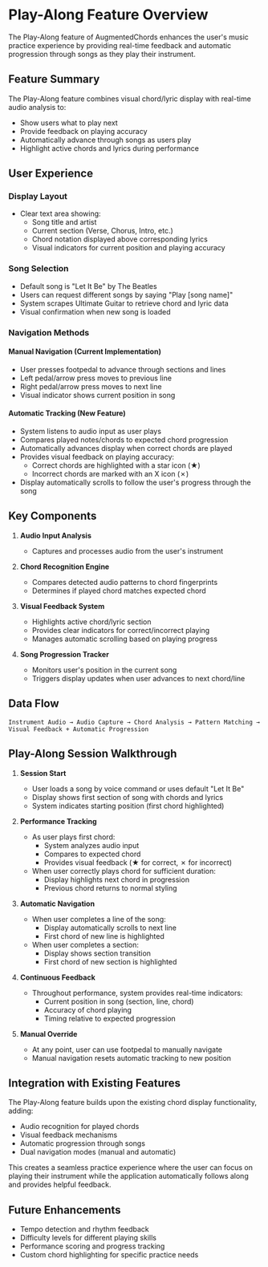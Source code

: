 # Play-Along Feature Overview

The Play-Along feature of AugmentedChords enhances the user's music practice experience by providing real-time feedback and automatic progression through songs as they play their instrument.

## Feature Summary

The Play-Along feature combines visual chord/lyric display with real-time audio analysis to:
- Show users what to play next
- Provide feedback on playing accuracy
- Automatically advance through songs as users play
- Highlight active chords and lyrics during performance

## User Experience

### Display Layout
- Clear text area showing:
  - Song title and artist
  - Current section (Verse, Chorus, Intro, etc.)
  - Chord notation displayed above corresponding lyrics
  - Visual indicators for current position and playing accuracy

### Song Selection
- Default song is "Let It Be" by The Beatles
- Users can request different songs by saying "Play [song name]"
- System scrapes Ultimate Guitar to retrieve chord and lyric data
- Visual confirmation when new song is loaded

### Navigation Methods

#### Manual Navigation (Current Implementation)
- User presses footpedal to advance through sections and lines
- Left pedal/arrow press moves to previous line
- Right pedal/arrow press moves to next line
- Visual indicator shows current position in song

#### Automatic Tracking (New Feature)
- System listens to audio input as user plays
- Compares played notes/chords to expected chord progression
- Automatically advances display when correct chords are played
- Provides visual feedback on playing accuracy:
  - Correct chords are highlighted with a star icon (★)
  - Incorrect chords are marked with an X icon (✗)
- Display automatically scrolls to follow the user's progress through the song

## Key Components

1. **Audio Input Analysis**
   - Captures and processes audio from the user's instrument

2. **Chord Recognition Engine**
   - Compares detected audio patterns to chord fingerprints
   - Determines if played chord matches expected chord

3. **Visual Feedback System**
   - Highlights active chord/lyric section
   - Provides clear indicators for correct/incorrect playing
   - Manages automatic scrolling based on playing progress

4. **Song Progression Tracker**
   - Monitors user's position in the current song
   - Triggers display updates when user advances to next chord/line

## Data Flow

```
Instrument Audio → Audio Capture → Chord Analysis → Pattern Matching → 
Visual Feedback + Automatic Progression
```

## Play-Along Session Walkthrough

1. **Session Start**
   - User loads a song by voice command or uses default "Let It Be"
   - Display shows first section of song with chords and lyrics
   - System indicates starting position (first chord highlighted)

2. **Performance Tracking**
   - As user plays first chord:
     - System analyzes audio input
     - Compares to expected chord
     - Provides visual feedback (★ for correct, ✗ for incorrect)
   - When user correctly plays chord for sufficient duration:
     - Display highlights next chord in progression
     - Previous chord returns to normal styling

3. **Automatic Navigation**
   - When user completes a line of the song:
     - Display automatically scrolls to next line
     - First chord of new line is highlighted
   - When user completes a section:
     - Display shows section transition
     - First chord of new section is highlighted

4. **Continuous Feedback**
   - Throughout performance, system provides real-time indicators:
     - Current position in song (section, line, chord)
     - Accuracy of chord playing
     - Timing relative to expected progression

5. **Manual Override**
   - At any point, user can use footpedal to manually navigate
   - Manual navigation resets automatic tracking to new position

## Integration with Existing Features

The Play-Along feature builds upon the existing chord display functionality, adding:
- Audio recognition for played chords
- Visual feedback mechanisms
- Automatic progression through songs
- Dual navigation modes (manual and automatic)

This creates a seamless practice experience where the user can focus on playing their instrument while the application automatically follows along and provides helpful feedback.

## Future Enhancements

- Tempo detection and rhythm feedback
- Difficulty levels for different playing skills
- Performance scoring and progress tracking
- Custom chord highlighting for specific practice needs 